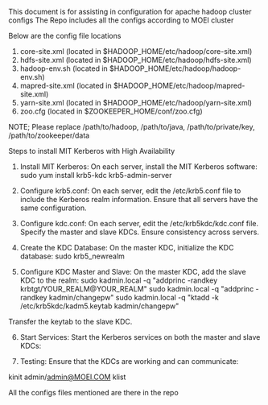This document is for assisting in configuration for apache hadoop cluster configs
The Repo includes all the configs according to MOEI cluster


Below are the config file locations
1. core-site.xml (located in $HADOOP_HOME/etc/hadoop/core-site.xml)
2. hdfs-site.xml (located in $HADOOP_HOME/etc/hadoop/hdfs-site.xml)
3. hadoop-env.sh (located in $HADOOP_HOME/etc/hadoop/hadoop-env.sh)
4. mapred-site.xml (located in $HADOOP_HOME/etc/hadoop/mapred-site.xml)
5. yarn-site.xml (located in $HADOOP_HOME/etc/hadoop/yarn-site.xml)
6. zoo.cfg (located in $ZOOKEEPER_HOME/conf/zoo.cfg)


NOTE;
Please replace /path/to/hadoop, /path/to/java, /path/to/private/key, /path/to/zookeeper/data








Steps to install MIT Kerberos with High Availability

1. Install MIT Kerberos:
On each server, install the MIT Kerberos software:
sudo yum install krb5-kdc krb5-admin-server

2. Configure krb5.conf:
On each server, edit the /etc/krb5.conf file to include the Kerberos realm information. Ensure that all servers have the same configuration.

3. Configure kdc.conf:
On each server, edit the /etc/krb5kdc/kdc.conf file. Specify the master and slave KDCs. Ensure consistency across servers.

4. Create the KDC Database:
On the master KDC, initialize the KDC database:
sudo krb5_newrealm

5. Configure KDC Master and Slave:
On the master KDC, add the slave KDC to the realm:
sudo kadmin.local -q "addprinc -randkey krbtgt/YOUR_REALM@YOUR_REALM"
sudo kadmin.local -q "addprinc -randkey kadmin/changepw"
sudo kadmin.local -q "ktadd -k /etc/krb5kdc/kadm5.keytab kadmin/changepw"

Transfer the keytab to the slave KDC.

6. Start Services:
Start the Kerberos services on both the master and slave KDCs:

7. Testing:
Ensure that the KDCs are working and can communicate:

kinit admin/admin@MOEI.COM
klist


All the configs files mentioned are there in the repo
